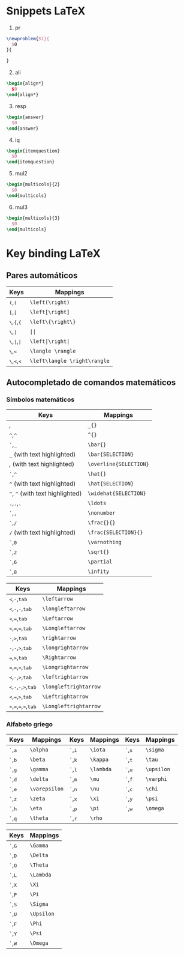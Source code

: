 # Snippets LaTeX
1. pr
```tex
\newproblem{$1}{
  $0
}{
	
}
```
2. ali
```tex
\begin{align*}
  $0
\end{align*}
```
3. resp
```tex
\begin{answer}
  $0
\end{answer}
```
4. iq
```tex
\begin{itemquestion}
  $0
\end{itemquestion}
```
5. mul2
```tex
\begin{multicols}{2}
  $0
\end{multicols}
```
6. mul3
```tex
\begin{multicols}{3}
  $0
\end{multicols}
```
# Key binding LaTeX

## Pares automáticos
Keys                                                 | Mappings
--------                                             | -----------------
<kbd>(</kbd>,<kbd>(</kbd>                            | `\left(\right)`
<kbd>[</kbd>,<kbd>[</kbd>                            | `\left[\right]`
<kbd>&#92;</kbd>,<kbd>{</kbd>,<kbd>{</kbd>           | `\left\{\right\}`
<kbd>&#92;</kbd>,<kbd>&#124;</kbd>                   | `\|\|`
<kbd>&#92;</kbd>,<kbd>&#124;</kbd>,<kbd>&#124;</kbd> | `\left\|\right\|`
<kbd>&#92;</kbd>,<kbd>&lt;</kbd>                     | `\langle \rangle`
<kbd>&#92;</kbd>,<kbd>&lt;</kbd>,<kbd>&lt;</kbd>     | `\left\langle \right\rangle`

## Autocompletado de comandos matemáticos

### Símbolos matemáticos

Keys                                                                     | Mappings
--------                                                                 | -----------------
<kbd>_</kbd>,<kbd>_</kbd>                                                | `_{}`
<kbd>^</kbd>,<kbd>^</kbd>                                                | `^{}`
<kbd>\`</kbd>,<kbd>_</kbd>                                               | `\bar{}`
<kbd>_</kbd> (with text highlighted)                                     | `\bar{SELECTION}`
<kbd>_</kbd>,<kbd>_</kbd> (with text highlighted)                        | `\overline{SELECTION}`
<kbd>\`</kbd>,<kbd>^</kbd>                                               | `\hat{}`
<kbd>^</kbd> (with text highlighted)                                     | `\hat{SELECTION}`
<kbd>^</kbd>, <kbd>^</kbd> (with text highlighted)                       | `\widehat{SELECTION}`
<kbd>.</kbd>,<kbd>.</kbd>,<kbd>.</kbd>                                   | `\ldots`
<kbd>\`</kbd>,<kbd>,</kbd>                                               | `\nonumber`
<kbd>\`</kbd>,<kbd>/</kbd>                                               | `\frac{}{}`
<kbd>/</kbd> (with text highlighted)                                     | `\frac{SELECTION}{}`
<kbd>\`</kbd>,<kbd>0</kbd>                                               | `\varnothing`
<kbd>\`</kbd>,<kbd>2</kbd>                                               | `\sqrt{}`
<kbd>\`</kbd>,<kbd>6</kbd>                                               | `\partial`
<kbd>\`</kbd>,<kbd>8</kbd>                                               | `\infity`

Keys                                                                     | Mappings
--------                                                                 | -----------------
<kbd>&lt;</kbd>,<kbd>-</kbd>,<kbd>tab</kbd>                              | `\leftarrow`
<kbd>&lt;</kbd>,<kbd>-</kbd>,<kbd>-</kbd>,<kbd>tab</kbd>                 | `\longleftarrow`
<kbd>&lt;</kbd>,<kbd>=</kbd>,<kbd>tab</kbd>                              | `\Leftarrow`
<kbd>&lt;</kbd>,<kbd>=</kbd>,<kbd>=</kbd>,<kbd>tab</kbd>                 | `\Longleftarrow`
<kbd>-</kbd>,<kbd>&gt;</kbd>,<kbd>tab</kbd>                              | `\rightarrow`
<kbd>-</kbd>,<kbd>-</kbd>,<kbd>&gt;</kbd>,<kbd>tab</kbd>                 | `\longrightarrow`
<kbd>=</kbd>,<kbd>&gt;</kbd>,<kbd>tab</kbd>                              | `\Rightarrow`
<kbd>=</kbd>,<kbd>=</kbd>,<kbd>&gt;</kbd>,<kbd>tab</kbd>                 | `\Longrightarrow`
<kbd>&lt;</kbd>,<kbd>-</kbd>,<kbd>&gt;</kbd>,<kbd>tab</kbd>              | `\leftrightarrow`
<kbd>&lt;</kbd>,<kbd>-</kbd>,<kbd>-</kbd>,<kbd>&gt;</kbd>,<kbd>tab</kbd> | `\longleftrightarrow`
<kbd>&lt;</kbd>,<kbd>=</kbd>,<kbd>&gt;</kbd>,<kbd>tab</kbd>              | `\Leftrightarrow`
<kbd>&lt;</kbd>,<kbd>=</kbd>,<kbd>=</kbd>,<kbd>&gt;</kbd>,<kbd>tab</kbd> | `\Longleftrightarrow`

### Alfabeto griego

Keys                       | Mappings          | Keys                       | Mappings          | Keys                       | Mappings          |
--------                   | ----------------- | --------                   | ----------------- | --------                   | ----------------- |
<kbd>\`</kbd>,<kbd>a</kbd> | `\alpha`          | <kbd>\`</kbd>,<kbd>i</kbd> | `\iota`           | <kbd>\`</kbd>,<kbd>s</kbd> | `\sigma`          |
<kbd>\`</kbd>,<kbd>b</kbd> | `\beta`           | <kbd>\`</kbd>,<kbd>k</kbd> | `\kappa`          | <kbd>\`</kbd>,<kbd>t</kbd> | `\tau`            |
<kbd>\`</kbd>,<kbd>g</kbd> | `\gamma`          | <kbd>\`</kbd>,<kbd>l</kbd> | `\lambda`         | <kbd>\`</kbd>,<kbd>u</kbd> | `\upsilon`        |
<kbd>\`</kbd>,<kbd>d</kbd> | `\delta`          | <kbd>\`</kbd>,<kbd>m</kbd> | `\mu`             | <kbd>\`</kbd>,<kbd>f</kbd> | `\varphi`         |
<kbd>\`</kbd>,<kbd>e</kbd> | `\varepsilon`     | <kbd>\`</kbd>,<kbd>n</kbd> | `\nu`             | <kbd>\`</kbd>,<kbd>c</kbd> | `\chi`            |
<kbd>\`</kbd>,<kbd>z</kbd> | `\zeta`           | <kbd>\`</kbd>,<kbd>x</kbd> | `\xi`             | <kbd>\`</kbd>,<kbd>y</kbd> | `\psi`            |
<kbd>\`</kbd>,<kbd>h</kbd> | `\eta`            | <kbd>\`</kbd>,<kbd>p</kbd> | `\pi`             | <kbd>\`</kbd>,<kbd>w</kbd> | `\omega`          |
<kbd>\`</kbd>,<kbd>q</kbd> | `\theta`          | <kbd>\`</kbd>,<kbd>r</kbd> | `\rho`            |                            |                   |

Keys                       | Mappings
--------                   | -----------------
<kbd>\`</kbd>,<kbd>G</kbd> | `\Gamma`
<kbd>\`</kbd>,<kbd>D</kbd> | `\Delta`
<kbd>\`</kbd>,<kbd>Q</kbd> | `\Theta`
<kbd>\`</kbd>,<kbd>L</kbd> | `\Lambda`
<kbd>\`</kbd>,<kbd>X</kbd> | `\Xi`
<kbd>\`</kbd>,<kbd>P</kbd> | `\Pi`
<kbd>\`</kbd>,<kbd>S</kbd> | `\Sigma`
<kbd>\`</kbd>,<kbd>U</kbd> | `\Upsilon`
<kbd>\`</kbd>,<kbd>F</kbd> | `\Phi`
<kbd>\`</kbd>,<kbd>Y</kbd> | `\Psi`
<kbd>\`</kbd>,<kbd>W</kbd> | `\Omega`
